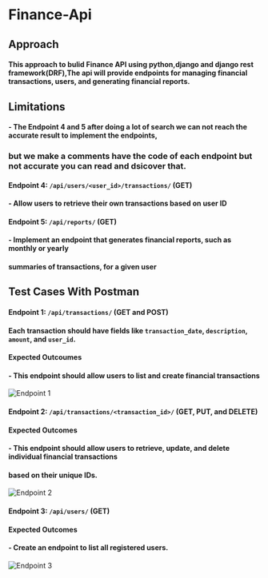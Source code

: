 # Finance-Api
## Approach
#### This approach to bulid Finance API using python,django and django rest framework(DRF),The api will provide endpoints for managing financial transactions, users, and generating financial reports.

## Limitations
#### - The Endpoint 4 and 5 after doing a lot of search we can not reach the accurate result to implement the endpoints,
### but we make a comments have the code of each endpoint but not accurate you can read and dsicover that.
#### Endpoint 4: `/api/users/<user_id>/transactions/` (GET)
#### - Allow users to retrieve their own transactions based on user ID
#### Endpoint 5: `/api/reports/` (GET)
#### - Implement an endpoint that generates financial reports, such as monthly or yearly
#### summaries of transactions, for a given user


## Test Cases With Postman
#### Endpoint 1: `/api/transactions/` (GET and POST)
#### Each transaction should have fields like `transaction_date`, `description`, `amount`, and `user_id`.

#### Expected Outcoumes
#### - This endpoint should allow users to list and create financial transactions
![Endpoint 1](https://github.com/user-attachments/assets/91970607-86e3-4e26-af1b-cd0527317388 )



#### Endpoint 2: `/api/transactions/<transaction_id>/` (GET, PUT, and DELETE)
#### Expected Outcomes
#### - This endpoint should allow users to retrieve, update, and delete individual financial transactions
#### based on their unique IDs.
![Endpoint 2](https://github.com/user-attachments/assets/f77484c1-9198-4321-83d2-f74e78c1b3c0)



####  Endpoint 3: `/api/users/` (GET)
#### Expected Outcomes
#### - Create an endpoint to list all registered users.
![Endpoint 3](https://github.com/user-attachments/assets/2dbda35e-b6e9-4c3f-99ab-2b52eb7c9508)

